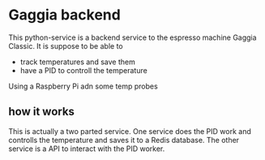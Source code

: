 # Gaggia backend

This python-service is a backend service to the espresso machine Gaggia Classic.
It is suppose to be able to

- track temperatures and save them
- have a PID to controll the temperature

Using a Raspberry Pi adn some temp probes

## how it works

This is actually a two parted service.
One service does the PID work and controlls the temperature and saves it to a Redis database.
The other service is a API to interact with the PID worker.
